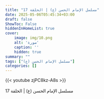 ```yaml
---
title: "مسلسل الإمام الحسن (ع) | الحلقة 17"
date: 2025-05-06T05:45:34+03:00
draft: false
ShowToc: False
hiddenInHomeList: true
cover:
    image: img/10.png
    alt: 'صورة'
    caption: ''
    hidden: true
summary: ""
tags: ["مسلسل الإمام الحسن (ع)"]
categories: []
---
```


{{< youtube zjPC8kz-A8s >}}  
<br>
مسلسل الإمام الحسن (ع) | الحلقة 17
